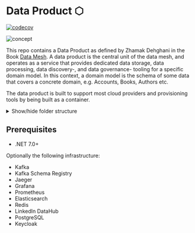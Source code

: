 # Data Product ⬡

[![codecov](https://codecov.io/gh/devantler/data-product/branch/main/graph/badge.svg?token=9lh1Z59deC)](https://codecov.io/gh/devantler/data-product)

![concept](https://github.com/devantler/data-product/assets/26203420/da456d38-d6e8-445c-8980-e1e855e955b9)

This repo contains a Data Product as defined by Zhamak Dehghani in the Book [Data Mesh](https://www.oreilly.com/library/view/data-mesh/9781492092384/). A data product is the central unit of the data mesh, and operates as a service that provides dedicated data storage, data processing, data discovery-, and data governance- tooling for a specific domain model. In this context, a domain model is the schema of some data that covers a concrete domain, e.g. Accounts, Books, Authors etc.

The data product is built to support most cloud providers and provisioning tools by being built as a container.

<details>
  <summary>Show/hide folder structure</summary>

<!-- readme-tree start -->
```
.
├── .github
│   └── workflows
├── .vscode
├── src
│   ├── Devantler.DataProduct
│   │   ├── Features
│   │   │   ├── Apis
│   │   │   │   ├── GraphQL
│   │   │   │   ├── Rest
│   │   │   │   │   └── Controllers
│   │   │   │   └── gRPC
│   │   │   ├── Auth
│   │   │   ├── Caching
│   │   │   │   ├── Extensions
│   │   │   │   └── Services
│   │   │   ├── Configuration
│   │   │   ├── Dashboard
│   │   │   │   └── UI
│   │   │   │       ├── Components
│   │   │   │       ├── Layouts
│   │   │   │       └── Pages
│   │   │   ├── DataCatalog
│   │   │   │   └── Services
│   │   │   │       └── DataHubClient
│   │   │   │           ├── Extensions
│   │   │   │           ├── Helpers
│   │   │   │           └── Models
│   │   │   │               ├── Aspects
│   │   │   │               │   └── SchemaMetadata
│   │   │   │               │       └── PlatformSchemas
│   │   │   │               └── Entities
│   │   │   ├── DataStore
│   │   │   │   ├── Entities
│   │   │   │   ├── Repositories
│   │   │   │   └── Services
│   │   │   ├── Inputs
│   │   │   │   ├── JsonConverters
│   │   │   │   └── Services
│   │   │   ├── Mapping
│   │   │   ├── Outputs
│   │   │   │   └── Services
│   │   │   ├── SchemaRegistry
│   │   │   ├── Schemas
│   │   │   ├── Telemetry
│   │   │   │   ├── Logging
│   │   │   │   ├── Metrics
│   │   │   │   └── Tracing
│   │   │   ├── Validation
│   │   │   └── Webhooks
│   │   ├── Properties
│   │   ├── assets
│   │   │   ├── input
│   │   │   └── schemas
│   │   └── wwwroot
│   │       └── css
│   ├── Devantler.DataProduct.Configuration
│   │   ├── Extensions
│   │   └── Options
│   │       ├── Apis
│   │       ├── Auth
│   │       ├── CacheStore
│   │       ├── Dashboard
│   │       ├── DataCatalog
│   │       ├── DataStore
│   │       │   ├── NoSQL
│   │       │   └── SQL
│   │       ├── FeatureFlags
│   │       ├── Inputs
│   │       ├── Outputs
│   │       ├── SchemaRegistry
│   │       │   └── Providers
│   │       └── Telemetry
│   ├── Devantler.DataProduct.Generator
│   │   ├── Extensions
│   │   ├── IncrementalGenerators
│   │   └── Models
│   └── Devantler.SchemaRegistry.Client
│       └── Models
└── tests
    ├── Devantler.DataProduct.Configuration.Tests.Unit
    └── Devantler.DataProduct.Generator.Tests.Unit
        ├── IncrementalGenerators
        │   ├── AutoMapperProfileGeneratorTests
        │   ├── CachingStartupExtensionsGeneratorTests
        │   ├── DataStoreServiceGeneratorTests
        │   ├── DataStoreStartupExtensionsGeneratorTests
        │   ├── DbContextGeneratorTests
        │   ├── EntitiesGeneratorTests
        │   ├── GraphQlQueryGeneratorTests
        │   ├── InputsStartupExtensionsGeneratorTests
        │   ├── OutputsStartupExtensionsGeneratorTests
        │   ├── RepositoryGeneratorTests
        │   ├── RestBulkControllerGeneratorTests
        │   ├── RestControllerGeneratorTests
        │   └── SchemaGeneratorTests
        └── assets
            └── schemas

98 directories
```
<!-- readme-tree end -->

</details>

## Prerequisites

- .NET 7.0+

Optionally the following infrastructure:

- Kafka
- Kafka Schema Registry
- Jaeger
- Grafana
- Prometheus
- Elasticsearch
- Redis
- LinkedIn DataHub
- PostgreSQL
- Keycloak
